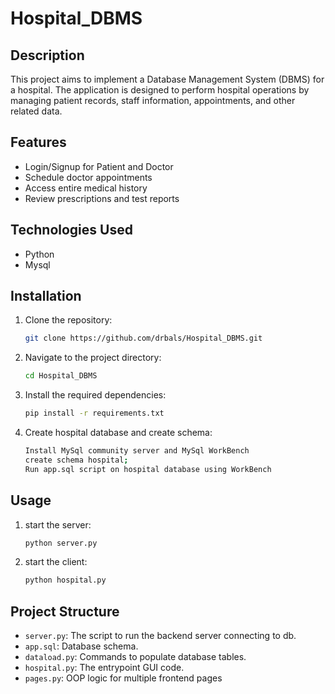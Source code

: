
# Hospital_DBMS

## Description
This project aims to implement a Database Management System (DBMS) for a hospital. The application is designed to perform hospital operations by managing patient records, staff information, appointments, and other related data.

## Features
- Login/Signup for Patient and Doctor
- Schedule doctor appointments 
- Access entire medical history 
- Review prescriptions and test reports

## Technologies Used
- Python
- Mysql

## Installation
1. Clone the repository:
    ```bash
    git clone https://github.com/drbals/Hospital_DBMS.git
    ```
2. Navigate to the project directory:
    ```bash
    cd Hospital_DBMS
    ```
3. Install the required dependencies:
    ```bash
    pip install -r requirements.txt
    ```
3. Create hospital database and create schema:
    ```bash
   Install MySql community server and MySql WorkBench
   create schema hospital;
   Run app.sql script on hospital database using WorkBench
    ```

## Usage
1. start the server:
    ```bash
    python server.py
    ```
2. start the client:
    ```bash
    python hospital.py
    ```

## Project Structure
- `server.py`: The script to run the backend server connecting to db.
- `app.sql`: Database schema.
- `dataload.py`: Commands to populate database tables.
- `hospital.py`: The entrypoint GUI code.
- `pages.py`: OOP logic for multiple frontend pages

